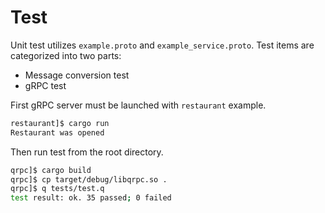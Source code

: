 # Test

Unit test utilizes `example.proto` and `example_service.proto`. Test items are categorized into two parts:
- Message conversion test
- gRPC test

First gRPC server must be launched with `restaurant` example.
```sh
restaurant]$ cargo run
Restaurant was opened
```

Then run test from the root directory.
```sh
qrpc]$ cargo build
qrpc]$ cp target/debug/libqrpc.so .
qrpc]$ q tests/test.q 
test result: ok. 35 passed; 0 failed
```
